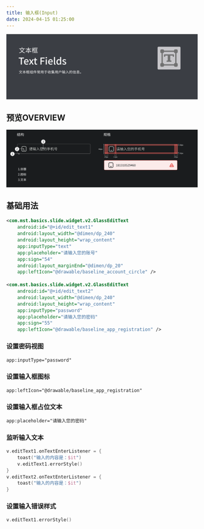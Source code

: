 ```yaml
---
title: 输入框(Input)          
date: 2024-04-15 01:25:00
---
```


![image-20240415020149006](./ui_input.assets/image-20240415020149006.png)

## 预览OVERVIEW

![image-20240415022435758](./ui_input.assets/image-20240415022435758.png)

## 基础用法

```xml
<com.mst.basics.slide.widget.v2.GlassEditText
    android:id="@+id/edit_text1"
    android:layout_width="@dimen/dp_240"
    android:layout_height="wrap_content"
    app:inputType="text"
    app:placeholder="请输入您的账号"
    app:sign="54"
    android:layout_marginEnd="@dimen/dp_20"
    app:leftIcon="@drawable/baseline_account_circle" />

<com.mst.basics.slide.widget.v2.GlassEditText
    android:id="@+id/edit_text2"
    android:layout_width="@dimen/dp_240"
    android:layout_height="wrap_content"
    app:inputType="password"
    app:placeholder="请输入您的密码"
    app:sign="55"
    app:leftIcon="@drawable/baseline_app_registration" />
```

### 设置密码视图

```xml
app:inputType="password"
```

### 设置输入框图标

```xml
app:leftIcon="@drawable/baseline_app_registration"
```

### 设置输入框占位文本

```xml
app:placeholder="请输入您的密码"
```

### 监听输入文本

```kotlin
v.editText1.onTextEnterListener = {
    toast("输入的内容是：$it")
    v.editText1.errorStyle()
}
v.editText2.onTextEnterListener = {
    toast("输入的内容是：$it")
}
```

### 设置输入错误样式

```kotlin
v.editText1.errorStyle()
```
